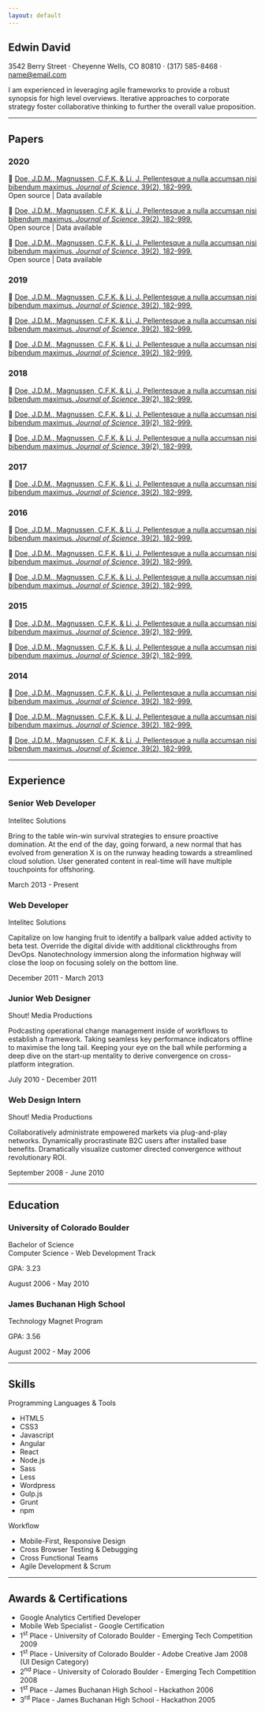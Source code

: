 ```yaml
---
layout: default
---
```


<section class="resume-section p-3 p-lg-5 d-flex align-items-center" id="about">
    <div class="w-100">
        <h1 class="mb-0">Edwin
            <span class="text-primary">David</span>
        </h1>
        <div class="subheading mb-5">3542 Berry Street · Cheyenne Wells, CO 80810 · (317) 585-8468 ·
            <a href="mailto:name@email.com">name@email.com</a>
        </div>
        <p class="lead mb-5">I am experienced in leveraging agile frameworks to provide a robust synopsis for high level overviews. Iterative approaches to corporate strategy foster collaborative thinking to further the overall value proposition.</p>
        <div class="social-icons">
            <a href="#">
                <i class="fab fa-linkedin-in"></i>
            </a>
            <a href="#">
                <i class="fab fa-github"></i>
            </a>
            <a href="#">
                <i class="fab fa-twitter"></i>
            </a>
            <a href="#">
                <i class="fab fa-facebook-f"></i>
            </a>
        </div>
    </div>
</section>

<hr class="m-0">

<section class="resume-section p-3 p-lg-5 d-flex align-items-center" id="papers">
    <div class="w-100" markdown="1">

## Papers   
### 2020
:page_with_curl: [Doe, J.D.M., Magnussen, C.F.K. & Li, J. Pellentesque a nulla accumsan nisi bibendum maximus. *Journal of Science*, 39(2), 182-999. ](/study1/)<br>
Open source | Data available

:page_with_curl: [Doe, J.D.M., Magnussen, C.F.K. & Li, J. Pellentesque a nulla accumsan nisi bibendum maximus. *Journal of Science*, 39(2), 182-999. ](/study1/)<br>
Open source | Data available

:page_with_curl: [Doe, J.D.M., Magnussen, C.F.K. & Li, J. Pellentesque a nulla accumsan nisi bibendum maximus. *Journal of Science*, 39(2), 182-999. ](/study1/)<br>
Open source | Data available

### 2019
:page_with_curl: [Doe, J.D.M., Magnussen, C.F.K. & Li, J. Pellentesque a nulla accumsan nisi bibendum maximus. *Journal of Science*, 39(2), 182-999. ](/study1/)

:page_with_curl: [Doe, J.D.M., Magnussen, C.F.K. & Li, J. Pellentesque a nulla accumsan nisi bibendum maximus. *Journal of Science*, 39(2), 182-999. ](/study1/)

:page_with_curl: [Doe, J.D.M., Magnussen, C.F.K. & Li, J. Pellentesque a nulla accumsan nisi bibendum maximus. *Journal of Science*, 39(2), 182-999. ](/study1/)

### 2018
:page_with_curl: [Doe, J.D.M., Magnussen, C.F.K. & Li, J. Pellentesque a nulla accumsan nisi bibendum maximus. *Journal of Science*, 39(2), 182-999. ](/study1/)

:page_with_curl: [Doe, J.D.M., Magnussen, C.F.K. & Li, J. Pellentesque a nulla accumsan nisi bibendum maximus. *Journal of Science*, 39(2), 182-999. ](/study1/)

:page_with_curl: [Doe, J.D.M., Magnussen, C.F.K. & Li, J. Pellentesque a nulla accumsan nisi bibendum maximus. *Journal of Science*, 39(2), 182-999. ](/study1/)

### 2017
:page_with_curl: [Doe, J.D.M., Magnussen, C.F.K. & Li, J. Pellentesque a nulla accumsan nisi bibendum maximus. *Journal of Science*, 39(2), 182-999. ](/study1/)

### 2016
:page_with_curl: [Doe, J.D.M., Magnussen, C.F.K. & Li, J. Pellentesque a nulla accumsan nisi bibendum maximus. *Journal of Science*, 39(2), 182-999. ](/study1/)

:page_with_curl: [Doe, J.D.M., Magnussen, C.F.K. & Li, J. Pellentesque a nulla accumsan nisi bibendum maximus. *Journal of Science*, 39(2), 182-999. ](/study1/)

:page_with_curl: [Doe, J.D.M., Magnussen, C.F.K. & Li, J. Pellentesque a nulla accumsan nisi bibendum maximus. *Journal of Science*, 39(2), 182-999. ](/study1/)

### 2015
:page_with_curl: [Doe, J.D.M., Magnussen, C.F.K. & Li, J. Pellentesque a nulla accumsan nisi bibendum maximus. *Journal of Science*, 39(2), 182-999. ](/study1/)

:page_with_curl: [Doe, J.D.M., Magnussen, C.F.K. & Li, J. Pellentesque a nulla accumsan nisi bibendum maximus. *Journal of Science*, 39(2), 182-999. ](/study1/)

### 2014
:page_with_curl: [Doe, J.D.M., Magnussen, C.F.K. & Li, J. Pellentesque a nulla accumsan nisi bibendum maximus. *Journal of Science*, 39(2), 182-999. ](/study1/)

:page_with_curl: [Doe, J.D.M., Magnussen, C.F.K. & Li, J. Pellentesque a nulla accumsan nisi bibendum maximus. *Journal of Science*, 39(2), 182-999. ](/study1/)

:page_with_curl: [Doe, J.D.M., Magnussen, C.F.K. & Li, J. Pellentesque a nulla accumsan nisi bibendum maximus. *Journal of Science*, 39(2), 182-999. ](/study1/)
</div>
</section>

<hr class="m-0">

<section class="resume-section p-3 p-lg-5 d-flex justify-content-center" id="experience">
    <div class="w-100">
        <h2 class="mb-5">Experience</h2>
        <div class="resume-item d-flex flex-column flex-md-row justify-content-between mb-5">
            <div class="resume-content">
            <h3 class="mb-0">Senior Web Developer</h3>
            <div class="subheading mb-3">Intelitec Solutions</div>
            <p>Bring to the table win-win survival strategies to ensure proactive domination. At the end of the day, going forward, a new normal that has evolved from generation X is on the runway heading towards a streamlined cloud solution. User generated content in real-time will have multiple touchpoints for offshoring.</p>
            </div>
            <div class="resume-date text-md-right">
            <span class="text-primary">March 2013 - Present</span>
            </div>
        </div>
        <div class="resume-item d-flex flex-column flex-md-row justify-content-between mb-5">
            <div class="resume-content">
            <h3 class="mb-0">Web Developer</h3>
            <div class="subheading mb-3">Intelitec Solutions</div>
            <p>Capitalize on low hanging fruit to identify a ballpark value added activity to beta test. Override the digital divide with additional clickthroughs from DevOps. Nanotechnology immersion along the information highway will close the loop on focusing solely on the bottom line.</p>
            </div>
            <div class="resume-date text-md-right">
            <span class="text-primary">December 2011 - March 2013</span>
            </div>
        </div>
        <div class="resume-item d-flex flex-column flex-md-row justify-content-between mb-5">
            <div class="resume-content">
            <h3 class="mb-0">Junior Web Designer</h3>
            <div class="subheading mb-3">Shout! Media Productions</div>
            <p>Podcasting operational change management inside of workflows to establish a framework. Taking seamless key performance indicators offline to maximise the long tail. Keeping your eye on the ball while performing a deep dive on the start-up mentality to derive convergence on cross-platform integration.</p>
            </div>
            <div class="resume-date text-md-right">
            <span class="text-primary">July 2010 - December 2011</span>
            </div>
        </div>
        <div class="resume-item d-flex flex-column flex-md-row justify-content-between">
            <div class="resume-content">
            <h3 class="mb-0">Web Design Intern</h3>
            <div class="subheading mb-3">Shout! Media Productions</div>
            <p>Collaboratively administrate empowered markets via plug-and-play networks. Dynamically procrastinate B2C users after installed base benefits. Dramatically visualize customer directed convergence without revolutionary ROI.</p>
            </div>
            <div class="resume-date text-md-right">
            <span class="text-primary">September 2008 - June 2010</span>
            </div>
        </div>
    </div>
</section>

<hr class="m-0">

<section class="resume-section p-3 p-lg-5 d-flex align-items-center" id="education">
    <div class="w-100">
        <h2 class="mb-5">Education</h2>
        <div class="resume-item d-flex flex-column flex-md-row justify-content-between mb-5">
            <div class="resume-content">
            <h3 class="mb-0">University of Colorado Boulder</h3>
            <div class="subheading mb-3">Bachelor of Science</div>
            <div>Computer Science - Web Development Track</div>
            <p>GPA: 3.23</p>
            </div>
            <div class="resume-date text-md-right">
            <span class="text-primary">August 2006 - May 2010</span>
            </div>
        </div>
        <div class="resume-item d-flex flex-column flex-md-row justify-content-between">
            <div class="resume-content">
            <h3 class="mb-0">James Buchanan High School</h3>
            <div class="subheading mb-3">Technology Magnet Program</div>
            <p>GPA: 3.56</p>
            </div>
            <div class="resume-date text-md-right">
            <span class="text-primary">August 2002 - May 2006</span>
            </div>
        </div>
    </div>
</section>

<hr class="m-0">

<section class="resume-section p-3 p-lg-5 d-flex align-items-center" id="skills">
    <div class="w-100">
    <h2 class="mb-5">Skills</h2>
        <div class="subheading mb-3">Programming Languages &amp; Tools</div>
        <ul class="list-inline dev-icons">
            <li class="list-inline-item">
                <div><i class="fab fa-html5"></i><div class="hide">HTML5</div></div>
            </li>
            <li class="list-inline-item">
                <div><i class="fab fa-css3-alt"></i><div class="hide">CSS3</div></div>
            </li>
            <li class="list-inline-item">
                <div><i class="fab fa-js-square"></i><div class="hide">Javascript</div></div>
            </li>
            <li class="list-inline-item">
                <div><i class="fab fa-angular"></i><div class="hide">Angular</div></div>
            </li>
            <li class="list-inline-item">
                <div><i class="fab fa-react"></i><div class="hide">React</div></div>
            </li>
            <li class="list-inline-item">
                <div><i class="fab fa-node-js"></i><div class="hide">Node.js</div></div>
            </li>
            <li class="list-inline-item">
                <div><i class="fab fa-sass"></i><div class="hide">Sass</div></div>
            </li>
            <li class="list-inline-item">
                <div><i class="fab fa-less"></i><div class="hide">Less</div></div>
            </li>
            <li class="list-inline-item">
                <div><i class="fab fa-wordpress"></i><div class="hide">Wordpress</div></div>
            </li>
            <li class="list-inline-item">
                <div><i class="fab fa-gulp"></i><div class="hide">Gulp.js</div></div>
            </li>
            <li class="list-inline-item">
                <div><i class="fab fa-grunt"></i><div class="hide">Grunt</div></div>
            </li>
            <li class="list-inline-item">
                <div><i class="fab fa-npm"></i><div class="hide">npm</div></div>
            </li>
        </ul>
        <div class="subheading mb-3">Workflow</div>
        <ul class="fa-ul mb-0">
            <li>
            <i class="fa-li fa fa-check"></i>
            Mobile-First, Responsive Design</li>
            <li>
            <i class="fa-li fa fa-check"></i>
            Cross Browser Testing &amp; Debugging</li>
            <li>
            <i class="fa-li fa fa-check"></i>
            Cross Functional Teams</li>
            <li>
            <i class="fa-li fa fa-check"></i>
            Agile Development &amp; Scrum</li>
        </ul>
    </div>
</section>

<hr class="m-0">

<section class="resume-section p-3 p-lg-5 d-flex align-items-center" id="awards">
    <div class="w-100">
    <h2 clas    s="mb-5">Awards &amp; Certifications</h2>
        <ul class="fa-ul mb-0">
            <li>
            <i class="fa-li fa fa-trophy text-warning"></i>
            Google Analytics Certified Developer</li>
            <li>
            <i class="fa-li fa fa-trophy text-warning"></i>
            Mobile Web Specialist - Google Certification</li>
            <li>
            <i class="fa-li fa fa-trophy text-warning"></i>
            1<sup>st</sup>
            Place - University of Colorado Boulder - Emerging Tech Competition 2009</li>
            <li>
            <i class="fa-li fa fa-trophy text-warning"></i>
            1<sup>st</sup>
            Place - University of Colorado Boulder - Adobe Creative Jam 2008 (UI Design Category)</li>
            <li>
            <i class="fa-li fa fa-trophy text-warning"></i>
            2<sup>nd</sup>
            Place - University of Colorado Boulder - Emerging Tech Competition 2008</li>
            <li>
            <i class="fa-li fa fa-trophy text-warning"></i>
            1<sup>st</sup>
            Place - James Buchanan High School - Hackathon 2006</li>
            <li>
            <i class="fa-li fa fa-trophy text-warning"></i>
            3<sup>rd</sup>
            Place - James Buchanan High School - Hackathon 2005</li>
        </ul>
    </div>
</section>
